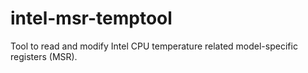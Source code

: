 # intel-msr-temptool
Tool to read and modify Intel CPU temperature related model-specific registers (MSR).
